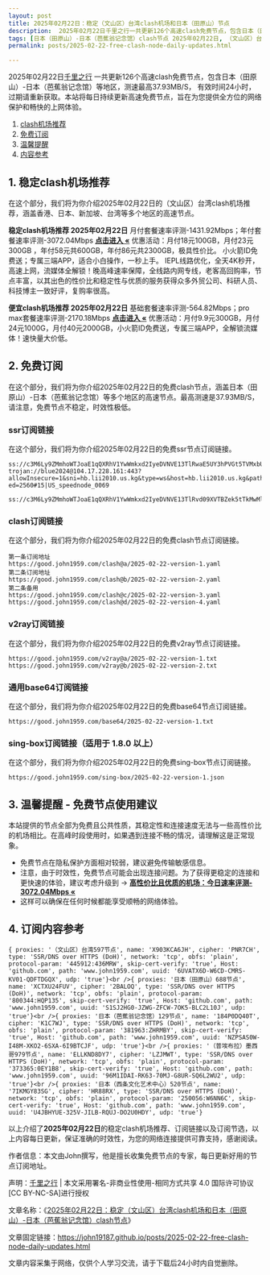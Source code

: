 ```yaml
---
layout: post
title: 2025年02月22日：稳定（文山区）台湾clash机场和日本（田原山）节点
description:  2025年02月22日千里之行一共更新126个高速clash免费节点，包含日本（田原山）-日本（芭蕉翁记念馆）等地区，测速最高37.93MB/S， 有效时间24小时，过期请重新获取。本站将每日持续更新高速免费节点，旨在为您提供全方位的网络保护和畅快的上网体验
tags: [日本（田原山）-日本（芭蕉翁记念馆）clash节点 2025年02月22日, （文山区）台湾稳定clash机场推荐 2025年02月22日]
permalink: posts/2025-02-22-free-clash-node-daily-updates.html

---
```



2025年02月22日[千里之行](https://john19187.github.io) 一共更新126个高速clash免费节点，包含日本（田原山）-日本（芭蕉翁记念馆）等地区，测速最高37.93MB/S， 有效时间24小时，过期请重新获取。本站将每日持续更新高速免费节点，旨在为您提供全方位的网络保护和畅快的上网体验。

1. [clash机场推荐](#1-稳定clash机场推荐)
2. [免费订阅](#2-免费订阅)
3. [温馨提醒](#3-温馨提醒---免费节点使用建议)
4. [内容参考](#4-订阅内容参考)

## 1. 稳定clash机场推荐

在这个部分，我们将为你介绍2025年02月22日的（文山区）台湾clash机场推荐，涵盖香港、日本、新加坡、台湾等多个地区的高速节点。

<div class="good cat1"><strong>稳定clash机场推荐 2025年02月22日</strong> 月付套餐速率评测-1431.92Mbps；年付套餐速率评测-3072.04Mbps <strong><a href="https://good.john1959.com/lepl/2025-02-22" target="_blank">点击进入 «</a></strong> 优惠活动：月付18元100GB，月付23元300GB ，年付58元共600GB，年付86元共2300GB，极具性价比。 小火箭ID免费送；专属三端APP，适合小白操作，一秒上手。 IEPL线路优化，全天4K秒开，高速上网，流媒体全解锁！晚高峰速率保障，全线路内网专线，老客高回购率，节点丰富，以其出色的性价比和稳定性与优质的服务获得众多外贸公司、科研人员、科技博主一致好评，复购率很高。</div><div class="good cat2">

<strong>便宜clash机场推荐 2025年02月22日</strong> 基础套餐速率评测-564.82Mbps；pro max套餐速率评测-2170.18Mbps <strong><a href="https://good.john1959.com/cheap/2025-02-22" target="_blank">点击进入 «</a></strong> 优惠活动：月付9.9元300GB，月付24元1000G，月付40元2000GB，小火箭ID免费送，专属三端APP，全解锁流媒体！速快量大价低。</div>

## 2. 免费订阅

在这个部分，我们将为你介绍2025年02月22日的免费clash节点，涵盖日本（田原山）-日本（芭蕉翁记念馆）等多个地区的高速节点。最高测速是37.93MB/S，请注意，免费节点不稳定，时效性极低。

### ssr订阅链接

在这个部分，我们将为你介绍2025年02月22日的免费ssr节点订阅链接。

```
ss://c3M6Ly9ZMmhoWTJoaE1qQXRhV1YwWmkxd2IyeDVNVE13TlRwaE5UY3hPVGt5TVMxbU16QTRMVFJrTVRJdFlXUXlaaTB5TnpneU5qZ3hOakJtTldZ@free.2weradf:36571#7%7C%F0%9F%87%B9%F0%9F%87%B7%20%E5%9C%9F%E8%80%B3%E5%85%B6%2001%20%7C%201x%20TR
trojan://blue2024@104.17.228.161:443?allowInsecure=1&sni=hb.lii2010.us.kg&type=ws&host=hb.lii2010.us.kg&path=/?ed=2560#15|US_speednode_0069
                               ss://c3M6Ly9ZMmhoWTJoaE1qQXRhV1YwWmkxd2IyeDVNVE13TlRvd09XVTBZek5tTkMwMllUZzVMVFJrTVRndFlqaGlZUzFoTmpCak5HVTNaV1ZpTXpn@free.2weradf:36141#7%7C%F0%9F%87%AD%F0%9F%87%B0%20%E9%A6%99%E6%B8%AF%2001%20%7C%201x%20HK
```

### clash订阅链接

在这个部分，我们将为你介绍2025年02月22日的免费clash节点订阅链接。

```
第一条订阅地址
https://good.john1959.com/clash@a/2025-02-22-version-1.yaml
第二条订阅地址
https://good.john1959.com/clash@b/2025-02-22-version-2.yaml
第二条备用
https://good.john1959.com/clash@c/2025-02-22-version-3.yaml
https://good.john1959.com/clash@d/2025-02-22-version-4.yaml
```

### v2ray订阅链接

在这个部分，我们将为你介绍2025年02月22日的免费v2ray节点订阅链接。

```
https://good.john1959.com/v2ray@a/2025-02-22-version-1.txt
https://good.john1959.com/v2ray@b/2025-02-22-version-2.txt
```

### 通用base64订阅链接

在这个部分，我们将为你介绍2025年02月22日的免费base64节点订阅链接。

```
https://good.john1959.com/base64/2025-02-22-version-1.txt
```

### sing-box订阅链接（适用于 1.8.0 以上）

在这个部分，我们将为你介绍2025年02月22日的免费sing-box节点订阅链接。

```
https://good.john1959.com/sing-box/2025-02-22-version-1.json
```

## 3. 温馨提醒 - 免费节点使用建议

本站提供的节点全部为免费且公共性质，其稳定性和连接速度无法与一些高性价比的机场相比。在高峰时段使用时，如果遇到连接不畅的情况，请理解这是正常现象。

- 免费节点在隐私保护方面相对较弱，建议避免传输敏感信息。
- 注意，由于时效性，免费节点可能会出现连接问题。为了获得更稳定的连接和更快速的体验，建议考虑升级到 → <strong>[高性价比且优质的机场：今日速率评测- 3072.04Mbps «](https://good.john1959.com/lepl/2025-02-22)</strong>
- 这样可以确保在任何时候都能享受顺畅的网络体验。

## 4. 订阅内容参考

```
{ proxies: '（文山区）台湾597节点', name: 'X903KCA6JH', cipher: 'PNR7CH', type: 'SSR/DNS over HTTPS (DoH)', network: 'tcp', obfs: 'plain', protocol-param: '445912:436MRW', skip-cert-verify: 'true', Host: 'github.com', path: 'www.john1959.com', uuid: '6UVATX6D-W6CD-CMRS-KV01-QDFTDGQX', udp: 'true'}<br />{ proxies: '日本（田原山）688节点', name: 'XCTXU24FUV', cipher: '2BALOQ', type: 'SSR/DNS over HTTPS (DoH)', network: 'tcp', obfs: 'plain', protocol-param: '800344:HQP135', skip-cert-verify: 'true', Host: 'github.com', path: 'www.john1959.com', uuid: 'S1SJ2HG0-JZWG-ZFCW-7OK5-BLC2L10J', udp: 'true'}<br />{ proxies: '日本（芭蕉翁记念馆）129节点', name: '184P0DQ40T', cipher: 'K1C7WJ', type: 'SSR/DNS over HTTPS (DoH)', network: 'tcp', obfs: 'plain', protocol-param: '381963:ZHRMBY', skip-cert-verify: 'true', Host: 'github.com', path: 'www.john1959.com', uuid: 'NZPSAS0W-I48M-XKO2-6SXA-6I9BTCJF', udp: 'true'}<br />{ proxies: '（普埃布拉）墨西哥979节点', name: 'ELLKND8DY7', cipher: 'LZJMWT', type: 'SSR/DNS over HTTPS (DoH)', network: 'tcp', obfs: 'plain', protocol-param: '373365:0EY1B8', skip-cert-verify: 'true', Host: 'github.com', path: 'www.john1959.com', uuid: '96M1IDAI-RK63-70MJ-G8UR-SQ6L2WU2', udp: 'true'}<br />{ proxies: '日本（西条文化艺术中心）520节点', name: '7IKMGY83SG', cipher: 'HR88RX', type: 'SSR/DNS over HTTPS (DoH)', network: 'tcp', obfs: 'plain', protocol-param: '250056:W6NN6C', skip-cert-verify: 'true', Host: 'github.com', path: 'www.john1959.com', uuid: 'U4JBHYUE-325V-JILB-RQUJ-DO2U0HDY', udp: 'true'}
```

以上介绍了<strong>2025年02月22日</strong>的稳定clash机场推荐、订阅链接以及订阅节选，以上内容每日更新，保证准确的时效性，为您的网络连接提供可靠支持，感谢阅读。

作者信息：本文由John撰写，他是擅长收集免费节点的专家，每日更新好用的节点订阅地址。

声明：[千里之行](https://john19187.github.io) | 本文采用署名-非商业性使用-相同方式共享 4.0 国际许可协议[CC BY-NC-SA]进行授权

文章名称：《[2025年02月22日：稳定（文山区）台湾clash机场和日本（田原山）-日本（芭蕉翁记念馆）clash节点](https://john19187.github.io/posts/2025-02-22-free-clash-node-daily-updates.html)》

文章固定链接：https://john19187.github.io/posts/2025-02-22-free-clash-node-daily-updates.html


文章内容采集于网络，仅供个人学习交流，请于下载后24小时内自觉删除。




